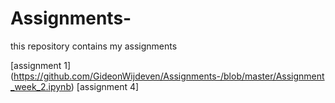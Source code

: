 # Assignments-
this repository contains my assignments

[assignment 1] (https://github.com/GideonWijdeven/Assignments-/blob/master/Assignment_week_2.ipynb)
[assignment 4] 

